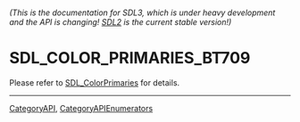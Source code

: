 ###### (This is the documentation for SDL3, which is under heavy development and the API is changing! [SDL2](https://wiki.libsdl.org/SDL2/) is the current stable version!)
# SDL_COLOR_PRIMARIES_BT709

Please refer to [SDL_ColorPrimaries](SDL_ColorPrimaries) for details.

----
[CategoryAPI](CategoryAPI), [CategoryAPIEnumerators](CategoryAPIEnumerators)

